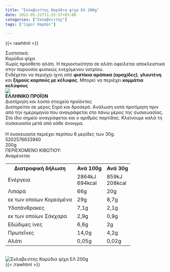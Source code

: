 ```yaml
---
title: "Σκλαβενίτης Καρύδια ψίχα ΕΛ 200g"
date: 2022-05-22T11:25:57+03:00
categories: ["Σκλαβενίτης"]
tags: ["Ξηροί Καρποί"]

---
```

{{< rawhtml >}}

<div class="sload523"><div class="product"><div id="sistatika">Συστατικά:</div><div class="alltext">Καρύδια ψίχα.<br>Χωρίς πρόσθετο αλάτι. Η περιεκτικότητα σε αλάτι οφείλεται αποκλειστικά στην παρουσία φυσικώς ενεχόμενου νατρίου.<br>Ενδέχεται να περιέχει ίχνη από <b>φιστίκια αράπικα (αραχίδες)</b>, <b>γλουτένη</b> και <b>ξηρούς καρπούς με κέλυφος</b>. Μπορεί να περιέχει <b>κομμάτια κελύφους</b></div><div id="flag"><div id="flagimage"><img src="/media/icons/gr.svg"></div><span id="flagtext"><b>ΕΛΛΗΝΙΚΟ ΠΡΟΪΟΝ</b></span></div><div id="loipa">Διατήρηση και λοιπά στοιχεία προϊόντος</div><div class="alltext">Διατηρείται σε μέρος ξηρό και δροσερό. Aνάλωση κατά προτίμηση πριν από την ημερομηνία που αναγράφεται στο πάνω μέρος της συσκευασίας. Στο ίδιο σημείο αναγράφεται και ο αριθμός παρτίδας. Κλείνουμε καλά τη συσκευασία μετά από κάθε άνοιγμα.<br><br>Η συσκευασία περιέχει περίπου 6 μερίδες των 30g.</div><div id="barcode"><div id="barimage1"></div><span id="bartext">5202576633940</span></div><div id="varos"><div id="varosimage1"></div><span id="varostext">200g</span></div><div id="kivotio">ΠΕΡΙΕΧΟΜΕΝΟ ΚΙΒΩΤΙΟΥ:<br>Αναμένεται</div><div class="tabout"><table id="diatable"><tbody><tr><th>Διατροφική δήλωση</th><th>Ανά 100g</th><th>Ανά 30g</th></tr><tr><td class="texr2">Ενέργεια</td><td class="texr">2864kJ<br>694kcal</td><td class="texr">859kJ<br>208kcal</td></tr><tr><td class="texr2">Λιπαρά</td><td class="texr">66g</td><td class="texr">20g</td></tr><tr><td class="gray">εκ των οποίων Κορεσµένα</td><td class="gray2">29g</td><td class="gray2">8,7g</td></tr><tr><td class="texr2">Yδατάνθρακες</td><td class="texr">7,1g</td><td class="texr">2,1g</td></tr><tr><td class="gray">εκ των οποίων Σάκχαρα</td><td class="gray2">2,9g</td><td class="gray2">0,9g</td></tr><tr><td class="texr2">Eδώδιμες ίνες</td><td class="texr">6,6g</td><td class="texr">2g</td></tr><tr><td class="texr2">Πρωτεΐνες</td><td class="texr">14,0g</td><td class="texr">4,2g</td></tr><tr><td class="texr2">Αλάτι</td><td class="texr">0,05g</td><td class="texr">0,02g</td></tr></tbody></table></div><br><div class="pimg"><img alt="Σκλαβενίτης Καρύδια ψίχα ΕΛ 200g" title="Σκλαβενίτης Καρύδια ψίχα ΕΛ 200g" src="/media/images/sklavenitis-karydia-psixa-el-200g.jpg"></div></div></div>
{{< /rawhtml >}}


